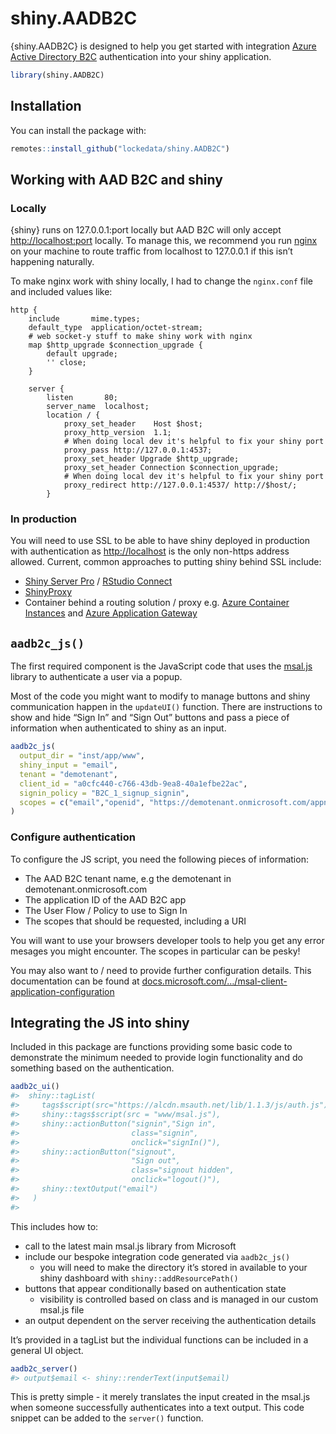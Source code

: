 
<!-- README.md is generated from README.Rmd. Please edit that file -->

# shiny.AADB2C

<!-- badges: start -->

<!-- badges: end -->

{shiny.AADB2C} is designed to help you get started with integration
[Azure Active Directory
B2C](https://azure.microsoft.com/en-us/services/active-directory-b2c/)
authentication into your shiny application.

``` r
library(shiny.AADB2C)
```

## Installation

You can install the package with:

``` r
remotes::install_github("lockedata/shiny.AADB2C")
```

## Working with AAD B2C and shiny

### Locally

{shiny} runs on 127.0.0.1:port locally but AAD B2C will only accept
<http://localhost:port> locally. To manage this, we recommend you run
[nginx](http://nginx.org/) on your machine to route traffic from
localhost to 127.0.0.1 if this isn’t happening naturally.

To make nginx work with shiny locally, I had to change the `nginx.conf`
file and included values like:

    http {
        include       mime.types;
        default_type  application/octet-stream;
        # web socket-y stuff to make shiny work with nginx
        map $http_upgrade $connection_upgrade {
            default upgrade;
            '' close;
        }
    
        server {
            listen       80;
            server_name  localhost;
            location / {
                proxy_set_header    Host $host;
                proxy_http_version  1.1;
                # When doing local dev it's helpful to fix your shiny port
                proxy_pass http://127.0.0.1:4537;
                proxy_set_header Upgrade $http_upgrade;
                proxy_set_header Connection $connection_upgrade;
                # When doing local dev it's helpful to fix your shiny port
                proxy_redirect http://127.0.0.1:4537/ http://$host/;
            }

### In production

You will need to use SSL to be able to have shiny deployed in production
with authentication as <http://localhost> is the only non-https address
allowed. Current, common approaches to putting shiny behind SSL include:

  - [Shiny Server Pro](https://rstudio.com/products/shiny-server-pro/) /
    [RStudio Connect](https://rstudio.com/products/connect/)
  - [ShinyProxy](https://www.shinyproxy.io/)
  - Container behind a routing solution / proxy e.g. [Azure Container
    Instances](https://azure.microsoft.com/en-us/services/container-instances/)
    and [Azure Application
    Gateway](https://docs.microsoft.com/en-us/azure/application-gateway/overview)

## `aadb2c_js()`

The first required component is the JavaScript code that uses the
[msal.js](https://github.com/AzureAD/microsoft-authentication-library-for-js)
library to authenticate a user via a popup.

Most of the code you might want to modify to manage buttons and shiny
communication happen in the `updateUI()` function. There are
instructions to show and hide “Sign In” and “Sign Out” buttons and pass
a piece of information when authenticated to shiny as an input.

``` r
aadb2c_js(
  output_dir = "inst/app/www",
  shiny_input = "email",
  tenant = "demotenant",
  client_id = "a0cfc440-c766-43db-9ea8-40a1efbe22ac",
  signin_policy = "B2C_1_signup_signin",
  scopes = c("email","openid", "https://demotenant.onmicrosoft.com/appname/read"
)
```

### Configure authentication

To configure the JS script, you need the following pieces of
information:

  - The AAD B2C tenant name, e.g the demotenant in
    demotenant.onmicrosoft.com
  - The application ID of the AAD B2C app
  - The User Flow / Policy to use to Sign In
  - The scopes that should be requested, including a URI

You will want to use your browsers developer tools to help you get any
error mesages you might encounter. The scopes in particular can be
pesky\!

You may also want to / need to provide further configuration details.
This documentation can be found at
[docs.microsoft.com/…/msal-client-application-configuration](https://docs.microsoft.com/en-us/azure/active-directory/develop/msal-client-application-configuration)

## Integrating the JS into shiny

Included in this package are functions providing some basic code to
demonstrate the minimum needed to provide login functionality and do
something based on the authentication.

``` r
aadb2c_ui()
#>  shiny::tagList(
#>     tags$script(src="https://alcdn.msauth.net/lib/1.1.3/js/auth.js"),
#>     shiny::tags$script(src = "www/msal.js"),
#>     shiny::actionButton("signin","Sign in",
#>                         class="signin",
#>                         onclick="signIn()"),
#>     shiny::actionButton("signout",
#>                         "Sign out",
#>                         class="signout hidden",
#>                         onclick="logout()"),
#>     shiny::textOutput("email")
#>   )
#> 
```

This includes how to:

  - call to the latest main msal.js library from Microsoft
  - include our bespoke integration code generated via `aadb2c_js()`
      - you will need to make the directory it’s stored in available to
        your shiny dashboard with `shiny::addResourcePath()`
  - buttons that appear conditionally based on authentication state
      - visibility is controlled based on class and is managed in our
        custom msal.js file
  - an output dependent on the server receiving the authentication
    details

It’s provided in a tagList but the individual functions can be included
in a general UI object.

``` r
aadb2c_server()
#> output$email <- shiny::renderText(input$email)
```

This is pretty simple - it merely translates the input created in the
msal.js when someone successfully authenticates into a text output. This
code snippet can be added to the `server()` function.
